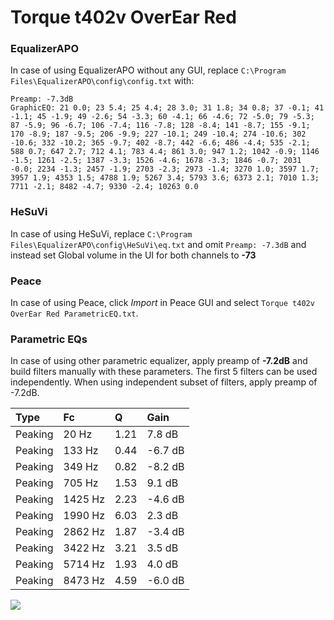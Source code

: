 # Torque t402v OverEar Red

### EqualizerAPO
In case of using EqualizerAPO without any GUI, replace `C:\Program Files\EqualizerAPO\config\config.txt`
with:
```
Preamp: -7.3dB
GraphicEQ: 21 0.0; 23 5.4; 25 4.4; 28 3.0; 31 1.8; 34 0.8; 37 -0.1; 41 -1.1; 45 -1.9; 49 -2.6; 54 -3.3; 60 -4.1; 66 -4.6; 72 -5.0; 79 -5.3; 87 -5.9; 96 -6.7; 106 -7.4; 116 -7.8; 128 -8.4; 141 -8.7; 155 -9.1; 170 -8.9; 187 -9.5; 206 -9.9; 227 -10.1; 249 -10.4; 274 -10.6; 302 -10.6; 332 -10.2; 365 -9.7; 402 -8.7; 442 -6.6; 486 -4.4; 535 -2.1; 588 0.7; 647 2.7; 712 4.1; 783 4.4; 861 3.0; 947 1.2; 1042 -0.9; 1146 -1.5; 1261 -2.5; 1387 -3.3; 1526 -4.6; 1678 -3.3; 1846 -0.7; 2031 -0.0; 2234 -1.3; 2457 -1.9; 2703 -2.3; 2973 -1.4; 3270 1.0; 3597 1.7; 3957 1.9; 4353 1.5; 4788 1.9; 5267 3.4; 5793 3.6; 6373 2.1; 7010 1.3; 7711 -2.1; 8482 -4.7; 9330 -2.4; 10263 0.0
```

### HeSuVi
In case of using HeSuVi, replace `C:\Program Files\EqualizerAPO\config\HeSuVi\eq.txt` and omit `Preamp:
-7.3dB` and instead set Global volume in the UI for both channels to **-73**

### Peace
In case of using Peace, click *Import* in Peace GUI and select `Torque t402v OverEar Red ParametricEQ.txt`.

### Parametric EQs
In case of using other parametric equalizer, apply preamp of **-7.2dB** and build filters manually
with these parameters. The first 5 filters can be used independently.
When using independent subset of filters, apply preamp of -7.2dB.

| Type    | Fc      |    Q | Gain    |
|:--------|:--------|:-----|:--------|
| Peaking | 20 Hz   | 1.21 | 7.8 dB  |
| Peaking | 133 Hz  | 0.44 | -6.7 dB |
| Peaking | 349 Hz  | 0.82 | -8.2 dB |
| Peaking | 705 Hz  | 1.53 | 9.1 dB  |
| Peaking | 1425 Hz | 2.23 | -4.6 dB |
| Peaking | 1990 Hz | 6.03 | 2.3 dB  |
| Peaking | 2862 Hz | 1.87 | -3.4 dB |
| Peaking | 3422 Hz | 3.21 | 3.5 dB  |
| Peaking | 5714 Hz | 1.93 | 4.0 dB  |
| Peaking | 8473 Hz | 4.59 | -6.0 dB |

![](https://raw.githubusercontent.com/jaakkopasanen/AutoEq/master/results/innerfidelity/sbaf-serious/Torque%20t402v%20OverEar%20Red/Torque%20t402v%20OverEar%20Red.png)